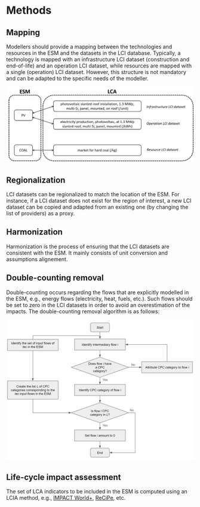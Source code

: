 # Methods

## Mapping

Modellers should provide a mapping between the technologies and resources in the ESM and the datasets in the LCI database. Typically, a technology is mapped with an infrastructure LCI dataset (construction and end-of-life) and an operation LCI dataset, while resources are mapped with a single (operation) LCI dataset. However, this structure is not mandatory and can be adapted to the specific needs of the modeller.

![mapping between esm technologies and lci datasets](../pics/mapping.png "mapping")

## Regionalization

LCI datasets can be regionalized to match the location of the ESM. For instance, if a LCI dataset does not exist for the region of interest, a new LCI dataset can be copied and adapted from an existing one (by changing the list of providers) as a proxy. 

## Harmonization

Harmonization is the process of ensuring that the LCI datasets are consistent with the ESM. It mainly consists of unit conversion and assumptions alignement. 

## Double-counting removal

Double-counting occurs regarding the flows that are explicitly modelled in the ESM, e.g., energy flows (electricity, heat, fuels, etc.). Such flows should be set to zero in the LCI datasets in order to avoid an overestimation of the impacts. The double-counting removal algorithm is as follows:

![flowchart of the double-counting removal algorithm](../pics/double_counting_flowchart.png "double_counting_removal")

## Life-cycle impact assessment

The set of LCA indicators to be included in the ESM is computed using an LCIA method, e.g., [IMPACT World+](https://www.impactworldplus.org/), [ReCiPe](https://www.rivm.nl/en/life-cycle-assessment-lca/recipe), etc. 